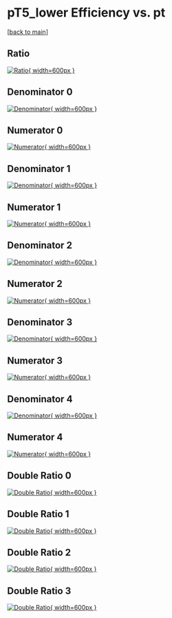 # pT5_lower Efficiency vs. pt

[[back to main](./)]



## Ratio

[![Ratio](../mtv/var/pT5_lower_xtr_11_0_eff_pt.png){ width=600px }](../mtv/var/pT5_lower_xtr_11_0_eff_pt.pdf)

## Denominator 0

[![Denominator](../mtv/den/pT5_lower_xtr_11_0_eff_pt_den0.png){ width=600px }](../mtv/den/pT5_lower_xtr_11_0_eff_pt_den0.pdf)

## Numerator 0

[![Numerator](../mtv/num/pT5_lower_xtr_11_0_eff_pt_num0.png){ width=600px }](../mtv/num/pT5_lower_xtr_11_0_eff_pt_num0.pdf)

## Denominator 1

[![Denominator](../mtv/den/pT5_lower_xtr_11_0_eff_pt_den1.png){ width=600px }](../mtv/den/pT5_lower_xtr_11_0_eff_pt_den1.pdf)

## Numerator 1

[![Numerator](../mtv/num/pT5_lower_xtr_11_0_eff_pt_num1.png){ width=600px }](../mtv/num/pT5_lower_xtr_11_0_eff_pt_num1.pdf)

## Denominator 2

[![Denominator](../mtv/den/pT5_lower_xtr_11_0_eff_pt_den2.png){ width=600px }](../mtv/den/pT5_lower_xtr_11_0_eff_pt_den2.pdf)

## Numerator 2

[![Numerator](../mtv/num/pT5_lower_xtr_11_0_eff_pt_num2.png){ width=600px }](../mtv/num/pT5_lower_xtr_11_0_eff_pt_num2.pdf)

## Denominator 3

[![Denominator](../mtv/den/pT5_lower_xtr_11_0_eff_pt_den3.png){ width=600px }](../mtv/den/pT5_lower_xtr_11_0_eff_pt_den3.pdf)

## Numerator 3

[![Numerator](../mtv/num/pT5_lower_xtr_11_0_eff_pt_num3.png){ width=600px }](../mtv/num/pT5_lower_xtr_11_0_eff_pt_num3.pdf)

## Denominator 4

[![Denominator](../mtv/den/pT5_lower_xtr_11_0_eff_pt_den4.png){ width=600px }](../mtv/den/pT5_lower_xtr_11_0_eff_pt_den4.pdf)

## Numerator 4

[![Numerator](../mtv/num/pT5_lower_xtr_11_0_eff_pt_num4.png){ width=600px }](../mtv/num/pT5_lower_xtr_11_0_eff_pt_num4.pdf)

## Double Ratio 0

[![Double Ratio](../mtv/ratio/pT5_lower_xtr_11_0_eff_pt_ratio0.png){ width=600px }](../mtv/ratio/pT5_lower_xtr_11_0_eff_pt_ratio0.pdf)

## Double Ratio 1

[![Double Ratio](../mtv/ratio/pT5_lower_xtr_11_0_eff_pt_ratio1.png){ width=600px }](../mtv/ratio/pT5_lower_xtr_11_0_eff_pt_ratio1.pdf)

## Double Ratio 2

[![Double Ratio](../mtv/ratio/pT5_lower_xtr_11_0_eff_pt_ratio2.png){ width=600px }](../mtv/ratio/pT5_lower_xtr_11_0_eff_pt_ratio2.pdf)

## Double Ratio 3

[![Double Ratio](../mtv/ratio/pT5_lower_xtr_11_0_eff_pt_ratio3.png){ width=600px }](../mtv/ratio/pT5_lower_xtr_11_0_eff_pt_ratio3.pdf)

